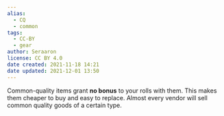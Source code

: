 ```yaml
---
alias:
  - CQ
  - common
tags:
  - CC-BY
  - gear
author: Seraaron
license: CC BY 4.0
date created: 2021-11-18 14:21
date updated: 2021-12-01 13:50
---
```


Common-quality items grant **no bonus** to your rolls with them. This makes them cheaper to buy and easy to replace. Almost every vendor will sell common quality goods of a certain type.
